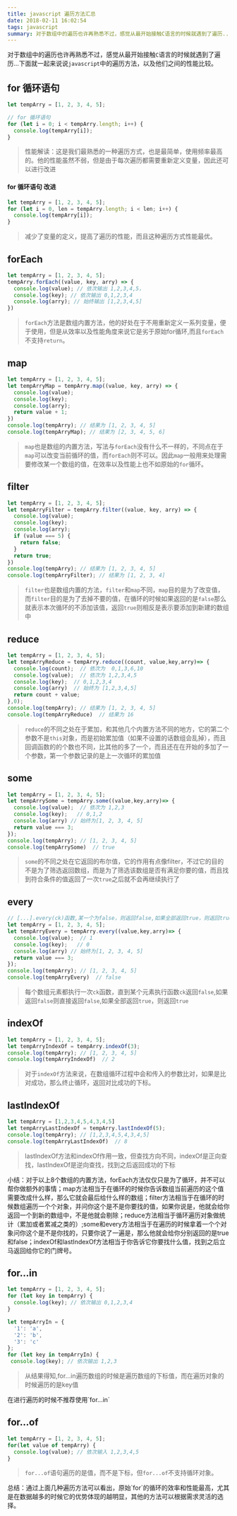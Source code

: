 ```yaml
---
title: javascript 遍历方法汇总
date: 2018-02-11 16:02:54
tags: javascript
summary: 对于数组中的遍历也许再熟悉不过，感觉从最开始接触C语言的时候就遇到了遍历...下面就一起来说说`javascript`中的遍历方法，以及他们之间的性能比较。
---
```

对于数组中的遍历也许再熟悉不过，感觉从最开始接触`C`语言的时候就遇到了遍历...下面就一起来说说`javascript`中的遍历方法，以及他们之间的性能比较。
## for 循环语句
``` javascript
let tempArry = [1, 2, 3, 4, 5];

// for 循环语句
for (let i = 0; i < tempArry.length; i++) {
  console.log(tempArry[i]);
}
```
> 性能解读：这是我们最熟悉的一种遍历方式，也是最简单，使用频率最高的。他的性能虽然不弱，但是由于每次遍历都需要重新定义变量，因此还可以进行改进

####  for 循环语句 改进
``` javascript
let tempArry = [1, 2, 3, 4, 5];
for (let i = 0, len = tempArry.length; i < len; i++) {
  console.log(tempArry[i]);
}
```
> 减少了变量的定义，提高了遍历的性能，而且这种遍历方式性能最优。

## forEach
``` javascript
let tempArry = [1, 2, 3, 4, 5];
tempArry.forEach((value, key, arry) => {
  console.log(value); // 依次输出 1,2,3,4,5，
  console.log(key); // 依次输出 0,1,2,3,4
  console.log(arry); // 始终输出 [1,2,3,4,5]
})
```
> `forEach`方法是数组内置方法，他的好处在于不用重新定义一系列变量，便于使用，但是从效率以及性能角度来说它是劣于原始for循环,而且`forEach`不支持`return`。

## map
``` javascript
let tempArry = [1, 2, 3, 4, 5];
let tempArryMap = tempArry.map((value, key, arry) => {
  console.log(value);
  console.log(key);
  console.log(arry);
  return value + 1;
})
console.log(tempArry); // 结果为 [1, 2, 3, 4, 5]
console.log(tempArryMap); // 结果为 [2, 3, 4, 5, 6]
```
> `map`也是数组的内置方法，写法与`forEach`没有什么不一样的，不同点在于`map`可以改变当前循环的值，而`forEach`则不可以。因此`map`一般用来处理需要修改某一个数组的值，在效率以及性能上也不如原始的`for`循环。

## filter
``` javascript
let tempArry = [1, 2, 3, 4, 5];
let tempArryFilter = tempArry.filter((value, key, arry) => {
  console.log(value);
  console.log(key);
  console.log(arry);
  if (value === 5) {
    return false;
  }
  return true;
})
console.log(tempArry); // 结果为 [1, 2, 3, 4, 5]
console.log(tempArryFilter); // 结果为 [1, 2, 3, 4]
```
> `filter`也是数组内置的方法，`filter`和`map`不同，`map`目的是为了改变值，而`filter`目的是为了去掉不要的值，在循环的时候如果返回的是`false`那么就表示本次循环的不添加该值，返回`true`则相反是表示要添加到新建的数组中

## reduce
``` javascript
let tempArry = [1, 2, 3, 4, 5];
let tempArryReduce = tempArry.reduce((count, value,key,arry)=> {
  console.log(count);  // 依次为  0,1,3,6,10
  console.log(value);  // 依次为 1,2,3,4,5
  console.log(key);  // 0,1,2,3,4
  console.log(arry)  // 始终为 [1,2,3,4,5]
  return count + value;
},0);
console.log(tempArry); // 结果为 [1, 2, 3, 4, 5]
console.log(tempArryReduce)  // 结果为 16
```
> `reduce`的不同之处在于累加，和其他几个内置方法不同的地方，它的第二个参数不是`this`对象，而是初始累加值（如果不设置的话数组会乱掉），而且回调函数的的个数也不同，比其他的多了一个，而且还在在开始的多加了一个参数，第一个参数记录的是上一次循环的累加值

## some
``` javascript
let tempArry = [1, 2, 3, 4, 5];
let tempArrySome = tempArry.some((value,key,arry)=> {  
  console.log(value);  // 依次为 1,2,3 
  console.log(key);   // 0,1,2
  console.log(arry) // 始终为[1, 2, 3, 4, 5]
  return value === 3;
});
console.log(tempArry); // [1, 2, 3, 4, 5]
console.log(tempArrySome)  // true
```
> `some`的不同之处在它返回的布尔值，它的作用有点像filter，不过它的目的不是为了筛选返回数组，而是为了筛选该数组是否有满足你要的值，而且找到符合条件的值返回了一次`true`之后就不会再继续执行了

## every
``` javascript
// [...].every(ck)函数,某一个为false，则返回false,如果全部返回true，则返回true  
let tempArry = [1, 2, 3, 4, 5];
let tempArryEvery = tempArry.every((value,key,arry)=> {  
  console.log(value);  // 1
  console.log(key);   // 0
  console.log(arry) // 始终为[1, 2, 3, 4, 5]
  return value === 3;
});
console.log(tempArry); // [1, 2, 3, 4, 5]
console.log(tempArryEvery)  // false
```
> 每个数组元素都执行一次`ck`函数，直到某个元素执行函数`ck`返回`false`,如果返回`false`则直接返回`false`,如果全部返回`true`，则返回`true`

## indexOf
``` javascript
let tempArry = [1, 2, 3, 4, 5];
let tempArryIndexOf = tempArry.indexOf(3);
console.log(tempArry); // [1, 2, 3, 4, 5]
console.log(tempArryIndexOf)  // 2
```
> 对于`indexOf`方法来说，在数组循环过程中会和传入的参数比对，如果是比对成功，那么终止循环，返回对比成功的下标。

## lastIndexOf
``` javascript
let tempArry = [1,2,3,4,5,4,3,4,5]
let tempArryLastIndexOf = tempArry.lastIndexOf(5);
console.log(tempArry); // [1,2,3,4,5,4,3,4,5]
console.log(tempArryLastIndexOf)  // 8
```
> lastIndexOf方法和indexOf作用一致，但查找方向不同，indexOf是正向查找，lastIndexOf是逆向查找，找到之后返回成功的下标

<p class="tip">小结：对于以上8个数组的内置方法，forEach方法仅仅只是为了循环，并不可以帮你做额外的事情；map方法相当于在循环的时候你告诉数组当前遍历的这个值需要改成什么样，那么它就会最后给什么样的数组；filter方法相当于在循环的时候数组遍历一个个对象，并问你这个是不是你要找的值，如果你说是，他就会给你返回一个到新的数组中，不是他就会剔除；reduce方法相当于循环遍历对象做统计（累加或者累减之类的）;some和every方法相当于在遍历的时候拿着一个个对象问你这个是不是你找的，只要你说了一遍是，那么他就会给你分别返回的是true和false；indexOf和lastIndexOf方法相当于你告诉它你要找什么值，找到之后立马返回给你它的门牌号。</p>

## for...in
``` javascript
let tempArry = [1, 2, 3, 4, 5];
for (let key in tempArry) {
  console.log(key); // 依次输出 0,1,2,3,4
}

let tempArryIn = {
  '1': 'a',
  '2': 'b',
  '3': 'c'
};
for (let key in tempArryIn) {
 console.log(key); // 依次输出 1,2,3
```
> 从结果得知,for...in遍历数组的时候是遍历数组的下标值，而在遍历对象的时候遍历的是key值

<p class="tip">在进行遍历的时候不推荐使用`for...in`</p>

## for...of
``` javascript
let tempArry = [1, 2, 3, 4, 5];
for(let value of tempArry) {
  console.log(value); // 依次输入 1,2,3,4,5
}
```
> `for...of`语句遍历的是值，而不是下标，但`for...of`不支持循环对象。

<p class="tip">总结：通过上面几种遍历方法可以看出，原始`for`的循环的效率和性能最高，尤其是在数据越多的时候它的优势体现的越明显，其他的方法可以根据需求灵活的选择。</p>